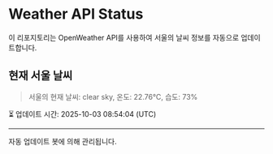 
# Weather API Status

이 리포지토리는 OpenWeather API를 사용하여 서울의 날씨 정보를 자동으로 업데이트합니다.

## 현재 서울 날씨
> 서울의 현재 날씨: clear sky, 온도: 22.76°C, 습도: 73%

⏳ 업데이트 시간: 2025-10-03 08:54:04 (UTC)

---
자동 업데이트 봇에 의해 관리됩니다.
